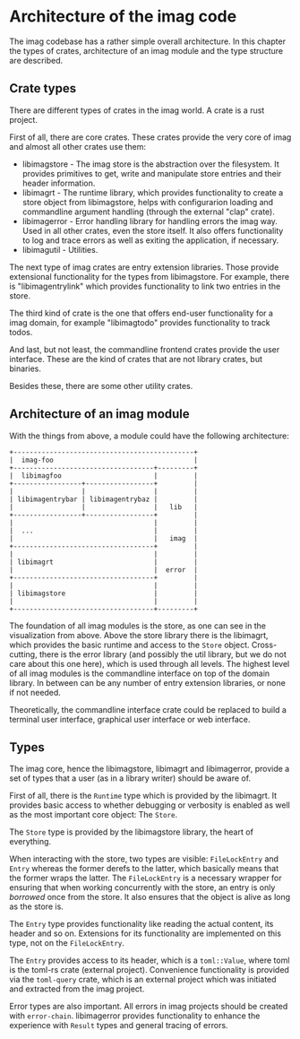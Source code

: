 # Architecture of the imag code

The imag codebase has a rather simple overall architecture.
In this chapter the types of crates, architecture of an imag module
and the type structure are described.

## Crate types

There are different types of crates in the imag world. A crate is a rust
project.

First of all, there are core crates. These crates provide the very core of imag
and almost all other crates use them:

* libimagstore - The imag store is the abstraction over the filesystem. It
  provides primitives to get, write and manipulate store entries and their
  header information.
* libimagrt - The runtime library, which provides functionality to create a
  store object from libimagstore, helps with configurarion loading and
  commandline argument handling (through the external "clap" crate).
* libimagerror - Error handling library for handling errors the imag way. Used
  in all other crates, even the store itself. It also offers functionality to
  log and trace errors as well as exiting the application, if necessary.
* libimagutil - Utilities.

The next type of imag crates are entry extension libraries. Those provide
extensional functionality for the types from libimagstore. For example, there is
"libimagentrylink" which provides functionality to link two entries in the
store.

The third kind of crate is the one that offers end-user functionality for a imag
domain, for example "libimagtodo" provides functionality to track todos.

And last, but not least, the commandline frontend crates provide the user
interface. These are the kind of crates that are not library crates, but
binaries.

Besides these, there are some other utility crates.

## Architecture of an imag module

With the things from above, a module could have the following architecture:

```
+---------------------------------------------+
|  imag-foo                                   |
+-----------------------------------+---------+
|  libimagfoo                       |         |
+-----------------+-----------------+         |
|                 |                 |         |
| libimagentrybar | libimagentrybaz |         |
|                 |                 |   lib   |
+-----------------+-----------------+         |
|                                   |         |
|  ...                              |         |
|                                   |   imag  |
+-----------------------------------+         |
|                                   |         |
| libimagrt                         |         |
|                                   |  error  |
+-----------------------------------+         |
|                                   |         |
| libimagstore                      |         |
|                                   |         |
+-----------------------------------+---------+
```

The foundation of all imag modules is the store, as one can see in the
visualization from above.
Above the store library there is the libimagrt, which provides the basic runtime
and access to the `Store` object.
Cross-cutting, there is the error library (and possibly
the util library, but we do not care about this one here), which is used through
all levels. The highest level of all imag modules is the commandline interface
on top of the domain library.  In between can be any number of entry extension
libraries, or none if not needed.

Theoretically, the commandline interface crate could be replaced to build a
terminal user interface, graphical user interface or web interface.

## Types

The imag core, hence the libimagstore, libimagrt and libimagerror, provide a set
of types that a user (as in a library writer) should be aware of.

First of all, there is the `Runtime` type which is provided by the libimagrt. It
provides basic access to whether debugging or verbosity is enabled as well as
the most important core object: The `Store`.

The `Store` type is provided by the libimagstore library, the heart of
everything.

When interacting with the store, two types are visible: `FileLockEntry` and
`Entry` whereas the former derefs to the latter, which basically means that the
former wraps the latter.  The `FileLockEntry` is a necessary wrapper for
ensuring that when working concurrently with the store, an entry is only
_borrowed_ once from the store. It also ensures that the object is alive as long
as the store is.

The `Entry` type provides functionality like reading the actual content, its
header and so on. Extensions for its functionality are implemented on this type,
not on the `FileLockEntry`.

The `Entry` provides access to its header, which is a `toml::Value`, where toml
is the toml-rs crate (external project). Convenience functionality is provided
via the `toml-query` crate, which is an external project which was initiated and
extracted from the imag project.

Error types are also important.
All errors in imag projects should be created with `error-chain`.
libimagerror provides functionality to enhance the experience with `Result`
types and general tracing of errors.
